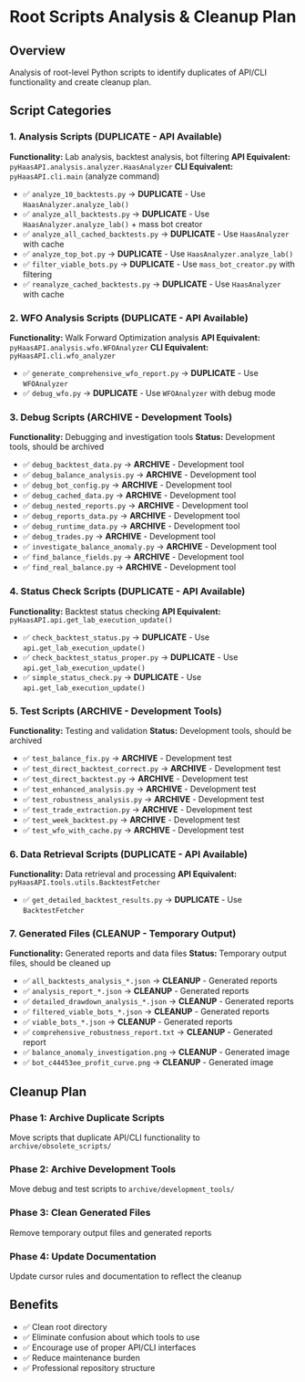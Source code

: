 # Root Scripts Analysis & Cleanup Plan

## Overview
Analysis of root-level Python scripts to identify duplicates of API/CLI functionality and create cleanup plan.

## Script Categories

### 1. Analysis Scripts (DUPLICATE - API Available)
**Functionality:** Lab analysis, backtest analysis, bot filtering
**API Equivalent:** `pyHaasAPI.analysis.analyzer.HaasAnalyzer`
**CLI Equivalent:** `pyHaasAPI.cli.main` (analyze command)

- ✅ `analyze_10_backtests.py` → **DUPLICATE** - Use `HaasAnalyzer.analyze_lab()`
- ✅ `analyze_all_backtests.py` → **DUPLICATE** - Use `HaasAnalyzer.analyze_lab()` + mass bot creator
- ✅ `analyze_all_cached_backtests.py` → **DUPLICATE** - Use `HaasAnalyzer` with cache
- ✅ `analyze_top_bot.py` → **DUPLICATE** - Use `HaasAnalyzer.analyze_lab()`
- ✅ `filter_viable_bots.py` → **DUPLICATE** - Use `mass_bot_creator.py` with filtering
- ✅ `reanalyze_cached_backtests.py` → **DUPLICATE** - Use `HaasAnalyzer` with cache

### 2. WFO Analysis Scripts (DUPLICATE - API Available)
**Functionality:** Walk Forward Optimization analysis
**API Equivalent:** `pyHaasAPI.analysis.wfo.WFOAnalyzer`
**CLI Equivalent:** `pyHaasAPI.cli.wfo_analyzer`

- ✅ `generate_comprehensive_wfo_report.py` → **DUPLICATE** - Use `WFOAnalyzer`
- ✅ `debug_wfo.py` → **DUPLICATE** - Use `WFOAnalyzer` with debug mode

### 3. Debug Scripts (ARCHIVE - Development Tools)
**Functionality:** Debugging and investigation tools
**Status:** Development tools, should be archived

- ✅ `debug_backtest_data.py` → **ARCHIVE** - Development tool
- ✅ `debug_balance_analysis.py` → **ARCHIVE** - Development tool
- ✅ `debug_bot_config.py` → **ARCHIVE** - Development tool
- ✅ `debug_cached_data.py` → **ARCHIVE** - Development tool
- ✅ `debug_nested_reports.py` → **ARCHIVE** - Development tool
- ✅ `debug_reports_data.py` → **ARCHIVE** - Development tool
- ✅ `debug_runtime_data.py` → **ARCHIVE** - Development tool
- ✅ `debug_trades.py` → **ARCHIVE** - Development tool
- ✅ `investigate_balance_anomaly.py` → **ARCHIVE** - Development tool
- ✅ `find_balance_fields.py` → **ARCHIVE** - Development tool
- ✅ `find_real_balance.py` → **ARCHIVE** - Development tool

### 4. Status Check Scripts (DUPLICATE - API Available)
**Functionality:** Backtest status checking
**API Equivalent:** `pyHaasAPI.api.get_lab_execution_update()`

- ✅ `check_backtest_status.py` → **DUPLICATE** - Use `api.get_lab_execution_update()`
- ✅ `check_backtest_status_proper.py` → **DUPLICATE** - Use `api.get_lab_execution_update()`
- ✅ `simple_status_check.py` → **DUPLICATE** - Use `api.get_lab_execution_update()`

### 5. Test Scripts (ARCHIVE - Development Tools)
**Functionality:** Testing and validation
**Status:** Development tools, should be archived

- ✅ `test_balance_fix.py` → **ARCHIVE** - Development test
- ✅ `test_direct_backtest_correct.py` → **ARCHIVE** - Development test
- ✅ `test_direct_backtest.py` → **ARCHIVE** - Development test
- ✅ `test_enhanced_analysis.py` → **ARCHIVE** - Development test
- ✅ `test_robustness_analysis.py` → **ARCHIVE** - Development test
- ✅ `test_trade_extraction.py` → **ARCHIVE** - Development test
- ✅ `test_week_backtest.py` → **ARCHIVE** - Development test
- ✅ `test_wfo_with_cache.py` → **ARCHIVE** - Development test

### 6. Data Retrieval Scripts (DUPLICATE - API Available)
**Functionality:** Data retrieval and processing
**API Equivalent:** `pyHaasAPI.tools.utils.BacktestFetcher`

- ✅ `get_detailed_backtest_results.py` → **DUPLICATE** - Use `BacktestFetcher`

### 7. Generated Files (CLEANUP - Temporary Output)
**Functionality:** Generated reports and data files
**Status:** Temporary output files, should be cleaned up

- ✅ `all_backtests_analysis_*.json` → **CLEANUP** - Generated reports
- ✅ `analysis_report_*.json` → **CLEANUP** - Generated reports
- ✅ `detailed_drawdown_analysis_*.json` → **CLEANUP** - Generated reports
- ✅ `filtered_viable_bots_*.json` → **CLEANUP** - Generated reports
- ✅ `viable_bots_*.json` → **CLEANUP** - Generated reports
- ✅ `comprehensive_robustness_report.txt` → **CLEANUP** - Generated report
- ✅ `balance_anomaly_investigation.png` → **CLEANUP** - Generated image
- ✅ `bot_c44453ee_profit_curve.png` → **CLEANUP** - Generated image

## Cleanup Plan

### Phase 1: Archive Duplicate Scripts
Move scripts that duplicate API/CLI functionality to `archive/obsolete_scripts/`

### Phase 2: Archive Development Tools
Move debug and test scripts to `archive/development_tools/`

### Phase 3: Clean Generated Files
Remove temporary output files and generated reports

### Phase 4: Update Documentation
Update cursor rules and documentation to reflect the cleanup

## Benefits
- ✅ Clean root directory
- ✅ Eliminate confusion about which tools to use
- ✅ Encourage use of proper API/CLI interfaces
- ✅ Reduce maintenance burden
- ✅ Professional repository structure






